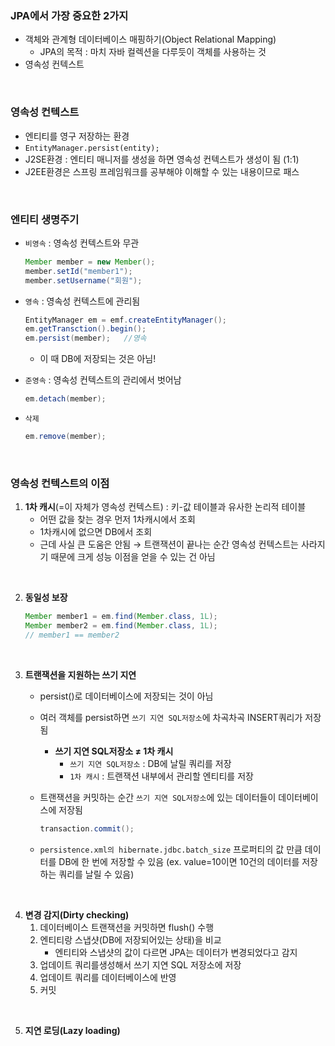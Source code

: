 ### JPA에서 가장 중요한 2가지

- 객체와 관계형 데이터베이스 매핑하기(Object Relational Mapping)
    - JPA의 목적 : 마치 자바 컬렉션을 다루듯이 객체를 사용하는 것
- 영속성 컨텍스트

<br>

### 영속성 컨텍스트

- 엔티티를 영구 저장하는 환경
- `EntityManager.persist(entity);`
- J2SE환경 : 엔티티 매니저를 생성을 하면 영속성 컨텍스트가 생성이 됨 (1:1)
- J2EE환경은 스프링 프레임워크를 공부해야 이해할 수 있는 내용이므로 패스

<br>

### 엔티티 생명주기

- `비영속` : 영속성 컨텍스트와 무관
    
    ```java
    Member member = new Member();
    member.setId("member1");
    member.setUsername("회원");
    ```
    
- `영속` : 영속성 컨텍스트에 관리됨
    
    ```java
    EntityManager em = emf.createEntityManager();
    em.getTransction().begin();
    em.persist(member);   //영속
    ```
    
    - 이 때 DB에 저장되는 것은 아님!
- `준영속` : 영속성 컨텍스트의 관리에서 벗어남
    
    ```java
    em.detach(member);
    ```
    
- `삭제`
    
    ```java
    em.remove(member);
    ```
    

<br>

### 영속성 컨텍스트의 이점

1. **1차 캐시**(=이 자체가 영속성 컨텍스트) : 키-값 테이블과 유사한 논리적 테이블
    - 어떤 값을 찾는 경우 먼저 1차캐시에서 조회
    - 1차캐시에 없으면 DB에서 조회
    - 근데 사실 큰 도움은 안됨 → 트랜잭션이 끝나는 순간 영속성 컨텍스트는 사라지기 때문에 크게 성능 이점을 얻을 수 있는 건 아님
<br>

2. **동일성 보장**
    
    ```java
    Member member1 = em.find(Member.class, 1L);
    Member member2 = em.find(Member.class, 1L);
    // member1 == member2 
    ```
   
 
<br>
  
3. **트랜잭션을 지원하는 쓰기 지연**
    - persist()로 데이터베이스에 저장되는 것이 아님
    - 여러 객체를 persist하면 `쓰기 지연 SQL저장소`에 차곡차곡 INSERT쿼리가 저장됨
        - **쓰기 지연 SQL저장소 ≠ 1차 캐시**
            - `쓰기 지연 SQL저장소` : DB에 날릴 쿼리를 저장
            - `1차 캐시` : 트랜잭션 내부에서 관리할 엔티티를 저장
    - 트랜잭션을 커밋하는 순간 `쓰기 지연 SQL저장소`에 있는 데이터들이 데이터베이스에 저장됨
        
        ```java
        transaction.commit();
        ```
        
    - `persistence.xml의 hibernate.jdbc.batch_size` 프로퍼티의 값 만큼 데이터를 DB에 한 번에 저장할 수 있음 (ex. value=10이면 10건의 데이터를 저장하는 쿼리를 날릴 수 있음)

<br>

4. **변경 감지(Dirty checking)**
    1. 데이터베이스 트랜잭션을 커밋하면 flush() 수행
    2. 엔티티랑 스냅샷(DB에 저장되어있는 상태)을 비교
        - 엔티티와 스냅샷의 값이 다르면 JPA는 데이터가 변경되었다고 감지
    3. 업데이트 쿼리를생성해서 쓰기 지연 SQL 저장소에 저장
    4. 업데이트 쿼리를 데이터베이스에 반영
    5. 커밋

<br>

5. **지연 로딩(Lazy loading)**

